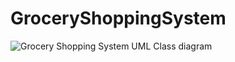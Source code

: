 # GroceryShoppingSystem

![Grocery Shopping System UML Class diagram](https://user-images.githubusercontent.com/80675802/230779919-a25403b5-4f3a-45a3-9829-0362d0adc97b.jpeg)
